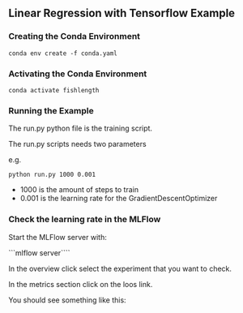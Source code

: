 ## Linear Regression with Tensorflow Example

### Creating the Conda Environment

```conda env create -f conda.yaml```

### Activating the Conda Environment

```conda activate fishlength```

### Running the Example

The run.py python file is the training script.

The run.py scripts needs two parameters

e.g.

```python run.py 1000 0.001```

- 1000 is the amount of steps to train
- 0.001 is the learning rate for the GradientDescentOptimizer


### Check the learning rate in the MLFlow

Start the MLFlow server with:

```mlflow server````

In the overview click select the experiment that you want to check. 

In the metrics section click on the loos link.

You should see something like this:

